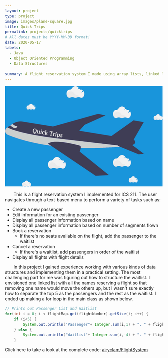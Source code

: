 ```yaml
---
layout: project
type: project
image: images/plane-square.jpg
title: Quick Trips
permalink: projects/quicktrips
# All dates must be YYYY-MM-DD format!
date: 2020-05-17
labels:
  - Java
  - Object Oriented Programming
  - Data Structures
  
summary: A flight reservation system I made using array lists, linked lists, and maps.
---
```


<img class="ui medium right floated rounded image" src="../images/plane.jpg">

&nbsp;&nbsp;&nbsp;&nbsp;&nbsp;&nbsp; This is a flight reservation system I implemented for ICS 211. The user navigates through a text-based menu to perform a variety of tasks such as:
* Create a new passenger
* Edit information for an existing passenger
* Display all passenger information based on name
* Display all passenger information based on number of segments flown
* Book a reservation
    * If there's no seats available on the flight, add the passenger to the waitlist
* Cancel a reservation
    * If there's a waitlist, add passengers in order of the waitlist
* Display all flights with flight details

&nbsp;&nbsp;&nbsp;&nbsp;&nbsp;&nbsp; In this project I gained experience working with various kinds of data structures and implementing them in a practical setting. The most challenging part for me was figuring out how to structure the waitlist. I envisioned one linked list with all the names reserving a flight so that removing one name would move the others up, but I wasn't sure exactly how to separate the top 5 as the passengers and the rest as the waitlist. I ended up making a for loop in the main class as shown below.
```java
// Prints out Passenger List and Waitlist
for(int i = 0; i < flightMap.get(flightNumber).getSize(); i++) { 
    if (i<5) {
        System.out.println("Passenger"+ Integer.sum(i,1) + ". " + flightMap.get(flightNumber).output(i));
    } else {
        System.out.println("Waitlist"+ Integer.sum(i,-4) + ". " + flightMap.get(flightNumber).output(i));
    }
```

Click here to take a look at the complete code: <a href="https://github.com/airyclam/FlightSystem"><i class="large github icon"></i>airyclam/FlightSystem</a>
